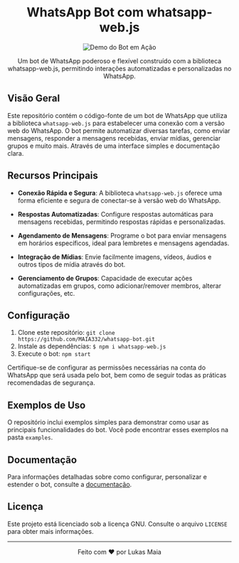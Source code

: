 <h1 align="center">WhatsApp Bot com whatsapp-web.js</h1>

<p align="center">
  <img src="https://github.com/username/repo-name/raw/main/docs/bot-demo.gif" alt="Demo do Bot em Ação">
</p>

<p align="center">
  Um bot de WhatsApp poderoso e flexível construído com a biblioteca whatsapp-web.js, permitindo interações automatizadas e personalizadas no WhatsApp.
</p>

## Visão Geral

Este repositório contém o código-fonte de um bot de WhatsApp que utiliza a biblioteca `whatsapp-web.js` para estabelecer uma conexão com a versão web do WhatsApp. O bot permite automatizar diversas tarefas, como enviar mensagens, responder a mensagens recebidas, enviar mídias, gerenciar grupos e muito mais. Através de uma interface simples e documentação clara.

## Recursos Principais

- **Conexão Rápida e Segura**: A biblioteca `whatsapp-web.js` oferece uma forma eficiente e segura de conectar-se à versão web do WhatsApp.

- **Respostas Automatizadas**: Configure respostas automáticas para mensagens recebidas, permitindo respostas rápidas e personalizadas.

- **Agendamento de Mensagens**: Programe o bot para enviar mensagens em horários específicos, ideal para lembretes e mensagens agendadas.

- **Integração de Mídias**: Envie facilmente imagens, vídeos, áudios e outros tipos de mídia através do bot.

- **Gerenciamento de Grupos**: Capacidade de executar ações automatizadas em grupos, como adicionar/remover membros, alterar configurações, etc.

## Configuração

1. Clone este repositório: `git clone https://github.com/MAIA332/whatsapp-bot.git`
2. Instale as dependências: `$ npm i whatsapp-web.js`
3. Execute o bot: `npm start`

Certifique-se de configurar as permissões necessárias na conta do WhatsApp que será usada pelo bot, bem como de seguir todas as práticas recomendadas de segurança.

## Exemplos de Uso

O repositório inclui exemplos simples para demonstrar como usar as principais funcionalidades do bot. Você pode encontrar esses exemplos na pasta `examples`.

## Documentação

Para informações detalhadas sobre como configurar, personalizar e estender o bot, consulte a [documentação](https://github.com/username/repo-name/wiki).

## Licença

Este projeto está licenciado sob a licença GNU. Consulte o arquivo `LICENSE` para obter mais informações.

---

<p align="center">
  Feito com ❤️ por Lukas Maia
</p>
